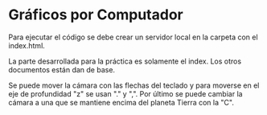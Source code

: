 # Gráficos por Computador
Para ejecutar el código se debe crear un servidor local en la carpeta con el index.html.

La parte desarrollada para la práctica es solamente el index. Los otros documentos están dan de base.

Se puede mover la cámara con las flechas del teclado y para moverse en el eje de profundidad "z" se usan "." y ",".
Por último se puede cambiar la cámara a una que se mantiene encima del planeta Tierra con la "C".
